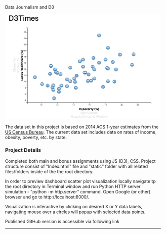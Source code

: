 Data Journalism and D3

![Scatter_plot](static/images/scatter.jpeg)


The data set in this project is based on 2014 ACS 1-year estimates from the [US Census Bureau](https://data.census.gov/cedsci/). The current data set includes data on rates of income, obesity, poverty, etc. by state.


### Project Details

Completed both main and bonus assignments using JS (D3), CSS. Project structure consist of "Index.html" file and "static" folder with all related files/folders inside of the the root directory.

In order to preview dashboard scatter plot visualization locally navigate tp the root directory in Terminal window and run Python HTTP server simulation - "python -m http.server" command. Open Google (or other) browser and go to http://localhost:8000/.

Visualization is interactive by clicking on desired X or Y data labels, navigating mouse over a circles will popup with selected data points.

Published GitHub version is accessible via following link 

- - -


